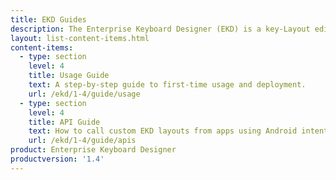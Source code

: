 ```yaml
---
title: EKD Guides
description: The Enterprise Keyboard Designer (EKD) is a key-Layout editor for Windows 7, 8 and 10 with a GUI for creating custom key layouts for Zebra devices. 
layout: list-content-items.html
content-items:
  - type: section
    level: 4
    title: Usage Guide
    text: A step-by-step guide to first-time usage and deployment. 
    url: /ekd/1-4/guide/usage
  - type: section
    level: 4
    title: API Guide
    text: How to call custom EKD layouts from apps using Android intents.  
    url: /ekd/1-4/guide/apis
product: Enterprise Keyboard Designer
productversion: '1.4'
---
```





